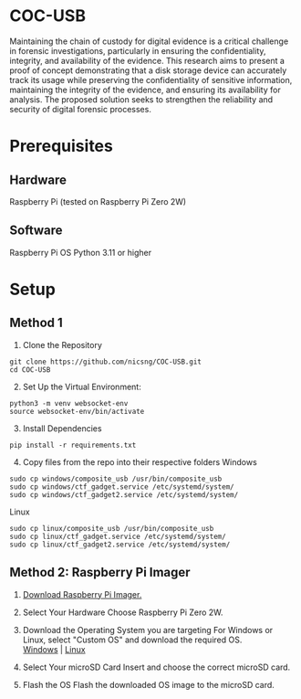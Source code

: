 # COC-USB
Maintaining the chain of custody for digital evidence is a critical challenge in forensic investigations, particularly in ensuring the confidentiality, integrity, and availability of the evidence. This research aims to present a proof of concept demonstrating that a disk storage device can accurately track its usage while preserving the confidentiality of sensitive information, maintaining the integrity of the evidence, and ensuring its availability for analysis. The proposed solution seeks to strengthen the reliability and security of digital forensic processes.

# Prerequisites
## Hardware
Raspberry Pi (tested on Raspberry Pi Zero 2W)

## Software
Raspberry Pi OS
Python 3.11 or higher

# Setup
## Method 1
1. Clone the Repository
```
git clone https://github.com/nicsng/COC-USB.git
cd COC-USB
```

2. Set Up the Virtual Environment:
```
python3 -m venv websocket-env
source websocket-env/bin/activate
```

3. Install Dependencies
```
pip install -r requirements.txt
```

4. Copy files from the repo into their respective folders
   Windows
```
sudo cp windows/composite_usb /usr/bin/composite_usb
sudo cp windows/ctf_gadget.service /etc/systemd/system/
sudo cp windows/ctf_gadget2.service /etc/systemd/system/
```

Linux
```
sudo cp linux/composite_usb /usr/bin/composite_usb
sudo cp linux/ctf_gadget.service /etc/systemd/system/
sudo cp linux/ctf_gadget2.service /etc/systemd/system/
```

## Method 2: Raspberry Pi Imager
1. [Download Raspberry Pi Imager.](https://www.raspberrypi.com/software/)

2. Select Your Hardware
Choose Raspberry Pi Zero 2W.

3. Download the Operating System you are targeting
For Windows or Linux, select "Custom OS" and download the required OS. <br>[Windows](https://github.com/nicsng/COC-USB/releases/tag/Windows) | 
[Linux](https://github.com/nicsng/COC-USB/releases/tag/Linux)

5. Select Your microSD Card
Insert and choose the correct microSD card.

6. Flash the OS
Flash the downloaded OS image to the microSD card.
